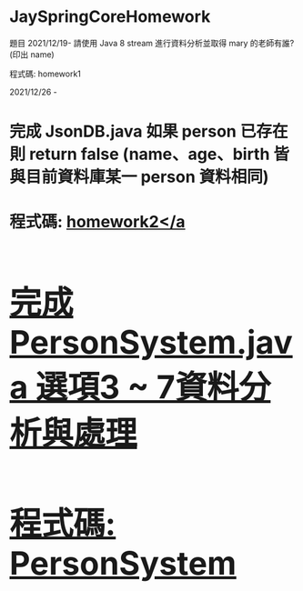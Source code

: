 # JaySpringCoreHomework

題目
2021/12/19-
請使用 Java 8 stream 進行資料分析並取得 mary 的老師有誰? (印出 name)

程式碼: homework1

2021/12/26 - 
<h1>完成 JsonDB.java 如果 person 已存在則 return false (name、age、birth 皆與目前資料庫某一 person 資料相同)<h1>

程式碼: <a href="https://github.com/ugug1314/JaySpringCoreHomework/blob/master/src/main/java/com/study/springcore/case08/JsonDB.java">homework2</a

<h1>完成 PersonSystem.java 選項3 ~ 7資料分析與處理<h1>

程式碼: PersonSystem

